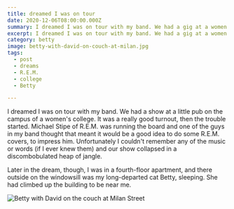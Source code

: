 ```yaml
---
title: dreamed I was on tour
date: 2020-12-06T08:00:00.000Z
summary: I dreamed I was on tour with my band. We had a gig at a women's college. Also Betty.
excerpt: I dreamed I was on tour with my band. We had a gig at a women's college. Also Betty.
category: betty
image: betty-with-david-on-couch-at-milan.jpg 
tags:
  - post 
  - dreams
  - R.E.M.
  - college
  - Betty

---
```


I dreamed I was on tour with my band. We had a show at a little pub on the campus of a women's college. It was a really good turnout, then the trouble started. Michael Stipe of R.E.M. was running the board and one of the guys in my band thought that meant it would be a good idea to do some R.E.M. covers, to impress him. Unfortunately I couldn't remember any of the music or words (if I ever knew them) and our show collapsed in a discombobulated heap of jangle.

Later in the dream, though, I was in a fourth-floor apartment, and there outside on the windowsill was my long-departed cat Betty, sleeping. She had climbed up the building to be near me.

![Betty with David on the couch at Milan Street](/static/img/betty/betty-with-david-on-couch-at-milan.jpg "Betty with David on the couch at Milan Street")